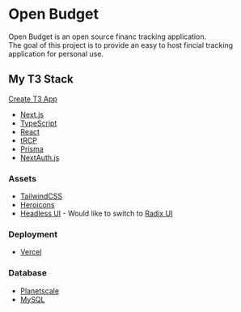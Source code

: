# Open Budget

Open Budget is an open source financ tracking application.
<br>
The goal of this project is to provide an easy to host fincial tracking application for personal use.


## My T3 Stack
[Create T3 App](https://create.t3.gg/)

* [Next.js](https://nextjs.org/)
* [TypeScript](https://www.typescriptlang.org/)
* [React](https://reactjs.org/)
* [tRCP](https://trpc.io/)
* [Prisma](https://www.prisma.io/)
* [NextAuth.js](https://next-auth.js.org/)

### Assets
* [TailwindCSS](https://tailwindcss.com/)
* [Heroicons](https://heroicons.com/)
* [Headless UI](https://headlessui.dev/) - Would like to switch to [Radix UI](https://www.radix-ui.com/)

### Deployment
* [Vercel](https://vercel.com/)

### Database
* [Planetscale](https://planetscale.com/)
* [MySQL](https://www.mysql.com/)
